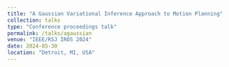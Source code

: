 ```yaml
---
title: "A Gaussian Variational Inference Approach to Motion Planning"
collection: talks
type: "Conference proceedings talk"
permalink: /talks/agaussian
venue: "IEEE/RSJ IROS 2024"
date: 2024-05-30
location: "Detroit, MI, USA"
---
```

